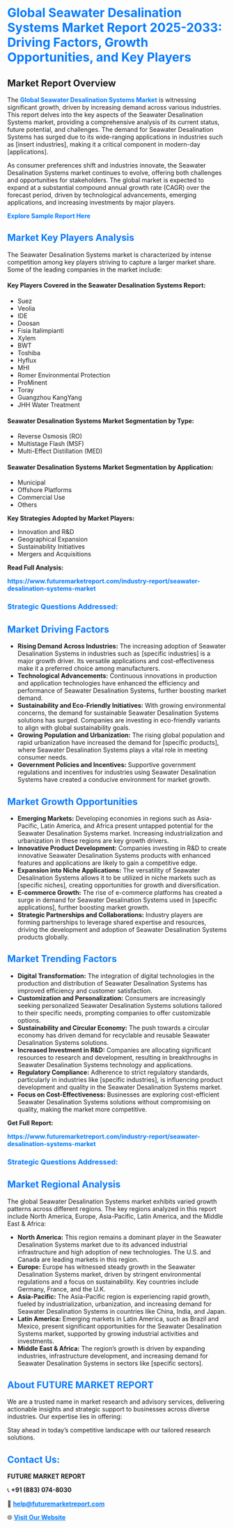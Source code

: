 <h1 style="color: #007BFF;">Global Seawater Desalination Systems Market Report 2025-2033: Driving Factors, Growth Opportunities, and Key Players</h1>

<section id="overview">
<h2>Market Report Overview</h2>
<p>The <a href="https://www.futuremarketreport.com/industry-report/seawater-desalination-systems-market" style="color: #007BFF; text-decoration: none;"><strong>Global Seawater Desalination Systems Market</strong></a> is witnessing significant growth, driven by increasing demand across various industries. This report delves into the key aspects of the Seawater Desalination Systems market, providing a comprehensive analysis of its current status, future potential, and challenges. The demand for Seawater Desalination Systems has surged due to its wide-ranging applications in industries such as [insert industries], making it a critical component in modern-day [applications].</p>
<p>As consumer preferences shift and industries innovate, the Seawater Desalination Systems market continues to evolve, offering both challenges and opportunities for stakeholders. The global market is expected to expand at a substantial compound annual growth rate (CAGR) over the forecast period, driven by technological advancements, emerging applications, and increasing investments by major players.</p>
</section>

<section id="overview">
<p><a href="https://www.futuremarketreport.com/request-sample/reportId=28097" style="color: #007BFF; text-decoration: none;"><strong>Explore Sample Report Here</strong></a></p>
</section>

<section id="key-players">
<h2 style="color: #007BFF;">Market Key Players Analysis</h2>
<p>The Seawater Desalination Systems market is characterized by intense competition among key players striving to capture a larger market share. Some of the leading companies in the market include:</p>
<h4>Key Players Covered in the Seawater Desalination Systems Report:</h4>
<ul><li>Suez</li><li>Veolia</li><li>IDE</li><li>Doosan</li><li>Fisia Italimpianti</li><li>Xylem</li><li>BWT</li><li>Toshiba</li><li>Hyflux</li><li>MHI</li><li>Romer Environmental Protection</li><li>ProMinent</li><li>Toray</li><li>Guangzhou KangYang</li><li>JHH Water Treatment</li></ul>
<h4>Seawater Desalination Systems Market Segmentation by Type:</h4>
<ul><li>Reverse Osmosis (RO)</li><li>Multistage Flash (MSF)</li><li>Multi-Effect Distillation (MED)</li></ul>

<h4>Seawater Desalination Systems Market Segmentation by Application:</h4>
<ul><li>Municipal</li><li>Offshore Platforms</li><li>Commercial Use</li><li>Others</li></ul>
<p><strong>Key Strategies Adopted by Market Players:</strong></p>
<ul>
<li>Innovation and R&D</li>
<li>Geographical Expansion</li>
<li>Sustainability Initiatives</li>
<li>Mergers and Acquisitions</li>
</ul>
</section>

<section>
<p><strong>Read Full Analysis: </strong></p><a href="https://www.futuremarketreport.com/industry-report/seawater-desalination-systems-market" style="color: #007BFF; text-decoration: none;"><strong>https://www.futuremarketreport.com/industry-report/seawater-desalination-systems-market</strong></a>
<h3 style="color: #007BFF;">Strategic Questions Addressed:</h3>
</section>

<section id="driving-factors">
<h2 style="color: #007BFF;">Market Driving Factors</h2>
<ul>
<li><strong>Rising Demand Across Industries:</strong> The increasing adoption of Seawater Desalination Systems in industries such as [specific industries] is a major growth driver. Its versatile applications and cost-effectiveness make it a preferred choice among manufacturers.</li>
<li><strong>Technological Advancements:</strong> Continuous innovations in production and application technologies have enhanced the efficiency and performance of Seawater Desalination Systems, further boosting market demand.</li>
<li><strong>Sustainability and Eco-Friendly Initiatives:</strong> With growing environmental concerns, the demand for sustainable Seawater Desalination Systems solutions has surged. Companies are investing in eco-friendly variants to align with global sustainability goals.</li>
<li><strong>Growing Population and Urbanization:</strong> The rising global population and rapid urbanization have increased the demand for [specific products], where Seawater Desalination Systems plays a vital role in meeting consumer needs.</li>
<li><strong>Government Policies and Incentives:</strong> Supportive government regulations and incentives for industries using Seawater Desalination Systems have created a conducive environment for market growth.</li>
</ul>
</section>

<section id="growth-opportunities">
<h2 style="color: #007BFF;">Market Growth Opportunities</h2>
<ul>
<li><strong>Emerging Markets:</strong> Developing economies in regions such as Asia-Pacific, Latin America, and Africa present untapped potential for the Seawater Desalination Systems market. Increasing industrialization and urbanization in these regions are key growth drivers.</li>
<li><strong>Innovative Product Development:</strong> Companies investing in R&D to create innovative Seawater Desalination Systems products with enhanced features and applications are likely to gain a competitive edge.</li>
<li><strong>Expansion into Niche Applications:</strong> The versatility of Seawater Desalination Systems allows it to be utilized in niche markets such as [specific niches], creating opportunities for growth and diversification.</li>
<li><strong>E-commerce Growth:</strong> The rise of e-commerce platforms has created a surge in demand for Seawater Desalination Systems used in [specific applications], further boosting market growth.</li>
<li><strong>Strategic Partnerships and Collaborations:</strong> Industry players are forming partnerships to leverage shared expertise and resources, driving the development and adoption of Seawater Desalination Systems products globally.</li>
</ul>
</section>

<section id="trending-factors">
<h2 style="color: #007BFF;">Market Trending Factors</h2>
<ul>
<li><strong>Digital Transformation:</strong> The integration of digital technologies in the production and distribution of Seawater Desalination Systems has improved efficiency and customer satisfaction.</li>
<li><strong>Customization and Personalization:</strong> Consumers are increasingly seeking personalized Seawater Desalination Systems solutions tailored to their specific needs, prompting companies to offer customizable options.</li>
<li><strong>Sustainability and Circular Economy:</strong> The push towards a circular economy has driven demand for recyclable and reusable Seawater Desalination Systems solutions.</li>
<li><strong>Increased Investment in R&D:</strong> Companies are allocating significant resources to research and development, resulting in breakthroughs in Seawater Desalination Systems technology and applications.</li>
<li><strong>Regulatory Compliance:</strong> Adherence to strict regulatory standards, particularly in industries like [specific industries], is influencing product development and quality in the Seawater Desalination Systems market.</li>
<li><strong>Focus on Cost-Effectiveness:</strong> Businesses are exploring cost-efficient Seawater Desalination Systems solutions without compromising on quality, making the market more competitive.</li>
</ul>
</section>

<section>
<p><strong>Get Full Report: </strong></p><a href="https://www.futuremarketreport.com/industry-report/seawater-desalination-systems-market" style="color: #007BFF; text-decoration: none;"><strong>https://www.futuremarketreport.com/industry-report/seawater-desalination-systems-market</strong></a>
<h3 style="color: #007BFF;">Strategic Questions Addressed:</h3>
</section>


<section id="regional-analysis">
<h2 style="color: #007BFF;">Market Regional Analysis</h2>
<p>The global Seawater Desalination Systems market exhibits varied growth patterns across different regions. The key regions analyzed in this report include North America, Europe, Asia-Pacific, Latin America, and the Middle East & Africa:</p>
<ul>
<li><strong>North America:</strong> This region remains a dominant player in the Seawater Desalination Systems market due to its advanced industrial infrastructure and high adoption of new technologies. The U.S. and Canada are leading markets in this region.</li>
<li><strong>Europe:</strong> Europe has witnessed steady growth in the Seawater Desalination Systems market, driven by stringent environmental regulations and a focus on sustainability. Key countries include Germany, France, and the U.K.</li>
<li><strong>Asia-Pacific:</strong> The Asia-Pacific region is experiencing rapid growth, fueled by industrialization, urbanization, and increasing demand for Seawater Desalination Systems in countries like China, India, and Japan.</li>
<li><strong>Latin America:</strong> Emerging markets in Latin America, such as Brazil and Mexico, present significant opportunities for the Seawater Desalination Systems market, supported by growing industrial activities and investments.</li>
<li><strong>Middle East & Africa:</strong> The region’s growth is driven by expanding industries, infrastructure development, and increasing demand for Seawater Desalination Systems in sectors like [specific sectors].</li>
</ul>
</section>

<footer>
<h2 style="color: #007BFF;">About FUTURE MARKET REPORT</h2>
<p>We are a trusted name in market research and advisory services, delivering actionable insights and strategic support to businesses across diverse industries. Our expertise lies in offering:</p>

<p>Stay ahead in today’s competitive landscape with our tailored research solutions.</p>

<h2 style="color: #007BFF;">Contact Us:</h2>
<p><strong>FUTURE MARKET REPORT</strong></p>
<p>📞 <strong>+91 (883) 074-8030</strong></p>
<p>📧 <strong><a href="mailto:help@futuremarketreport.com" style="color: #007BFF;">help@futuremarketreport.com</a></strong></p>
<p>🌐 <strong><a href="https://www.futuremarketreport.com/" style="color: #007BFF;">Visit Our Website</a></strong></p>
</footer>
